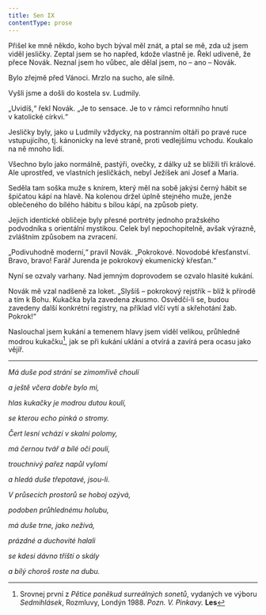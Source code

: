 ```yaml
---
title: Sen IX
contentType: prose
---
```


<section>

Přišel ke mně někdo, koho bych býval měl znát, a ptal se mě, zda už jsem viděl jesličky. Zeptal jsem se ho napřed, kdože vlastně je. Řekl udiveně, že přece Novák. Neznal jsem ho vůbec, ale dělal jsem, no – ano – Novák.

Bylo zřejmě před Vánoci. Mrzlo na sucho, ale silně.

Vyšli jsme a došli do kostela sv. Ludmily.

„Uvidíš,“ řekl Novák. „Je to sensace. Je to v rámci reform­ního hnutí v katolické církvi.“

Jesličky byly, jako u Ludmily vždycky, na postranním oltáři po pravé ruce vstupujícího, tj. kánonicky na levé straně, proti vedlejšímu vchodu. Koukalo na ně mnoho lidí.

Všechno bylo jako normálně, pastýři, ovečky, z dálky už se blížili tři králové. Ale uprostřed, ve vlastních jesličkách, nebyl Ježíšek ani Josef a Maria.

Seděla tam soška muže s knírem, který měl na sobě jakýsi černý hábit se špičatou kápí na hlavě. Na kolenou držel úplně stejného muže, jenže oblečeného do bílého hábitu s bílou kápí, na způsob piety.

Jejich identické obličeje byly přesné portréty jednoho pražského podvodníka s orientální mystikou. Celek byl nepochopitelně, avšak výrazně, zvláštním způsobem na zvracení.

„Podivuhodně moderní,“ pravil Novák. „Pokrokové. Novodobé křesťanství. Bravo, bravo! Farář Jurenda je pokrokový ekumenický křesťan.“

Nyní se ozvaly varhany. Nad jemným doprovodem se ozvalo hlasité kukání.

Novák mě vzal nadšeně za loket. „Slyšíš – pokrokový rejstřík – blíž k přírodě a tím k Bohu. Kukačka byla zavedena zkusmo. Osvědčí-li se, budou zavedeny další konkrétní registry, na příklad vlčí vytí a skřehotání žab. Pokrok!“

Naslouchal jsem kukání a temenem hlavy jsem viděl velikou, průhledně modrou kukačku[^4], jak se při kukání uklání a otvírá a zavírá pera ocasu jako vějíř.

* * *
[^4]: Srovnej první z _Pětice poněkud surreálných sonetů_, vydaných ve výboru _Sedmihlásek_, Rozmluvy, Londýn 1988. _Pozn. V. Pinkavy._
__Les__

_Má duše pod strání se zimomřivě choulí_

_a ještě včera dobře bylo mi,_

_hlas kukačky je modrou dutou koulí,_

_se kterou echo pinká o stromy._

_Čert lesní vchází v skalní polomy,_

_má černou tvář a bílé oči poulí,_

_trouchnivý pařez napůl vylomí_

_a hledá duše třepotavé, jsou-li._

_V průsecích prostorů se hoboj ozývá,_

_podoben průhlednému holubu,_

_má duše trne, jako neživá,_

_prázdné a duchovité halali_

_se kdesi dávno tříští o skály_

_a bílý choroš roste na dubu._

</section>
